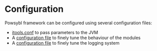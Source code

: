# Configuration

Powsybl framework can be configured using several configuration files:
- [itools.conf](itools.md) to pass parameters to the JVM
- A [configuration file](configuration.md) to finely tune the behaviour of the modules
- A [configuration file](logger.md) to finely tune the logging system
